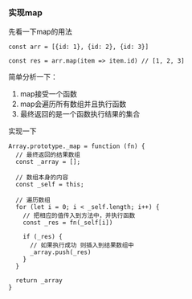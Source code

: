 ### 实现map
先看一下map的用法
```
const arr = [{id: 1}, {id: 2}, {id: 3}]

const res = arr.map(item => item.id) // [1, 2, 3]
```

简单分析一下：
1. map接受一个函数
2. map会遍历所有数组并且执行函数
3. 最终返回的是一个函数执行结果的集合

实现一下
```
Array.prototype._map = function (fn) {
  // 最终返回的结果数组
  const _array = [];

  // 数组本身的内容
  const _self = this;

  // 遍历数组
  for (let i = 0; i < _self.length; i++) {
    // 把相应的值传入到方法中，并执行函数
    const _res = fn(_self[i])
    
    if (_res) {
      // 如果执行成功 则插入到结果数组中
      _array.push(_res)
    }
  }

  return _array
}
```